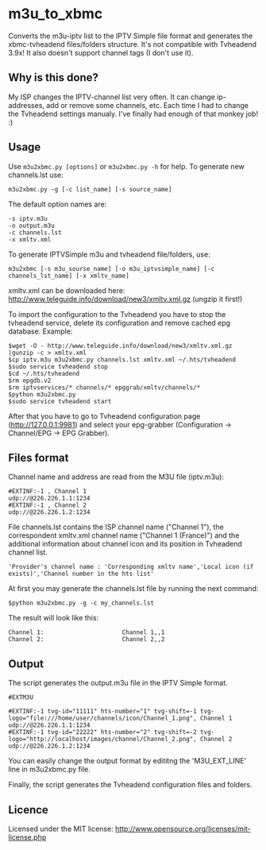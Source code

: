 m3u_to_xbmc
===========

Converts the m3u-iptv list to the IPTV Simple file format and generates the xbmc-tvheadend files/folders structure.
It's not compatible with Tvheadend 3.9x! It also doesn't support channel tags (I don't use it).

Why is this done?
-----------------

My ISP changes the IPTV-channel list very often. It can change ip-addresses, add or remove some channels, etc.
Each time I had to change the Tvheadend settings manualy. I've finally had enough of that monkey job! :)

Usage
-----

Use ``m3u2xbmc.py [options]`` or ``m3u2xbmc.py -h`` for help.
To generate new channels.lst use:
    
    m3u2xbmc.py -g [-c list_name] [-s source_name] 

The default option names are:
    
    -s iptv.m3u
    -o output.m3u
    -c channels.lst
    -x xmltv.xml

To generate IPTVSimple m3u and tvheadend file/folders, use:
    
    m3u2xbmc [-s m3u_sourse_name] [-o m3u_iptvsimple_name] [-c channels_lst_name] [-x xmltv_name]

xmltv.xml can be downloaded here: http://www.teleguide.info/download/new3/xmltv.xml.gz (ungzip it first!)

To import the configuration to the Tvheadend you have to stop the tvheadend service, delete its configuration and remove cached epg database.
Example:

    $wget -O - http://www.teleguide.info/download/new3/xmltv.xml.gz |gunzip -c > xmltv.xml
    $cp iptv.m3u m3u2xbmc.py channels.lst xmltv.xml ~/.hts/tvheadend
    $sudo service tvheadend stop
    $cd ~/.hts/tvheadend
    $rm epgdb.v2
    $rm iptvservices/* channels/* epggrab/xmltv/channels/*
    $python m3u2xbmc.py
    $sudo service tvheadend start

After that you have to go to Tvheadend configuration page (http://127.0.0.1:9981) and select your epg-grabber
(Configuration -> Channel/EPG -> EPG Grabber).

Files format
------------

Channel name and address are read from the M3U file (iptv.m3u):

    #EXTINF:-1 , Channel 1
    udp://@226.226.1.1:1234
    #EXTINF:-1 , Channel 2
    udp://@226.226.1.2:1234

File channels.lst contains the ISP channel name ("Channel 1"), the correspondent xmltv.xml channel name ("Channel 1 (France)") and the additional
information about channel icon and its position in Tvheadend channel list.

    'Provider's channel name : 'Corresponding xmltv name','Local icon (if exists)','Channel number in the hts list'

At first you may generate the channels.lst file by running the next command:
    
    $python m3u2xbmc.py -g -c my_channels.lst

The result will look like this:
    
    Channel 1:                      Channel 1,,1
    Channel 2:                      Channel 2,,2

Output
------

The script generates the output.m3u file in the IPTV Simple format. 

    #EXTM3U

    #EXTINF:-1 tvg-id="11111" hts-number="1" tvg-shift=-1 tvg-logo="file:///home/user/channels/icon/Channel_1.png", Channel 1
    udp://@226.226.1.1:1234
    #EXTINF:-1 tvg-id="22222" hts-number="2" tvg-shift=-2 tvg-logo="http://localhost/images/channel/Channel_2.png", Channel 2
    udp://@226.226.1.2:1234

You can easily change the output format by edititng the 'M3U_EXT_LINE' line in m3u2xbmc.py file.

Finally, the script generates the Tvheadend configuration files and folders.

Licence
-------

Licensed under the MIT license: http://www.opensource.org/licenses/mit-license.php